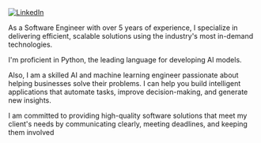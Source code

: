<a target="_blank" href="https://www.linkedin.com/in/hussein24mh/" target="_blank">
<img alt="LinkedIn" src="https://img.shields.io/badge/LinkedIn-0077B5.svg?&style=for-the-badge&logo=linkedin&logoColor=white" />
</a>


<p>
As a Software Engineer with over 5 years of experience, I specialize in delivering efficient, scalable solutions using the industry's most in-demand technologies.

I'm proficient in Python, the leading language for developing AI models.

Also, I am a skilled AI and machine learning engineer passionate about helping businesses solve their problems. I can help you build intelligent applications that automate tasks, improve decision-making, and generate new insights.

I am committed to providing high-quality software solutions that meet my client's needs by communicating clearly, meeting deadlines, and keeping them involved
</p>
